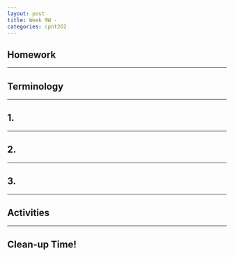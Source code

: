 ```yaml
---
layout: post
title: Week 9W - 
categories: cpnt262
---
```


## Homework

---

## Terminology

---

## 1. 

---

## 2. 

---

## 3. 

---

## Activities

---

## Clean-up Time!